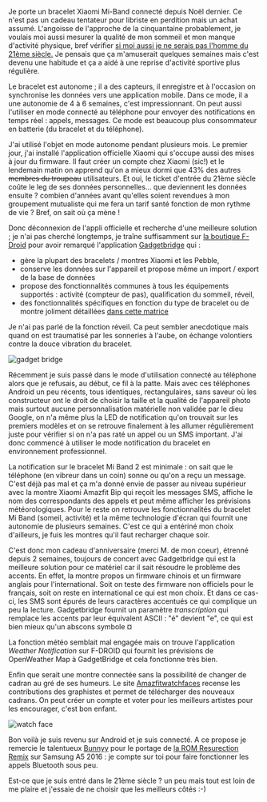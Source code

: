 <!-- title: Gadget Bridge et autres connectés -->
<!-- category: Matériel -->
<!-- tag: planet -->

Je porte un bracelet Xiaomi Mi-Band connecté depuis Noël dernier. Ce n'est pas un cadeau tentateur pour libriste en perdition mais un achat assumé.<!-- more --> L'angoisse de l'approche de la cinquantaine probablement, je voulais moi aussi mesurer la qualité de mon sommeil et mon manque d'activité physique, bref vérifier [si moi aussi je ne serais pas l'homme du 21ème siècle.](https://www.youtube.com/watch?v=AEv9VLQegvY&list=PLTwkIOfLU8_reQI_2mapPF4zv2Co6lSTg&index=8) Je pensais que ça m'amuserait quelques semaines mais c'est devenu une habitude et ça a aidé à une reprise d'activité sportive plus régulière. 

Le bracelet est autonome ; il a des capteurs, il enregistre et à l'occasion on synchronise les données vers une application mobile. Dans ce mode, il a une autonomie de 4 à 6 semaines, c'est impressionnant. On peut aussi l'utiliser en mode connecté au téléphone pour envoyer des notifications en temps réel : appels, messages. Ce mode est beaucoup plus consommateur en batterie (du bracelet et du téléphone). 

J'ai utilisé l'objet en mode autonome pendant plusieurs mois. Le premier jour, j'ai installé l'application officielle Xiaomi qui s'occupe aussi des mises à jour du firmware. Il faut créer un compte chez Xiaomi (sic!) 
et le lendemain matin on apprend qu'on a mieux dormi que 43% des autres ~~membres du troupeau~~ utilisateurs. Et oui, le ticket d'entrée du 21ème siècle coûte le leg de ses données personnelles... que deviennent les données ensuite ? combien d'années avant qu'elles soient revendues à mon groupement mutualiste qui me fera un tarif santé fonction de mon rythme de vie ? Bref, on sait où ça mène ! 

Donc déconnexion de l'appli officielle et recherche d'une meilleure solution ; je n'ai pas cherché longtemps, je traîne suffisamment sur [la boutique F-Droid](https://f-droid.org) pour avoir remarqué l'application [Gadgetbridge](https://github.com/Freeyourgadget/Gadgetbridge) qui :

- gère la plupart des bracelets / montres Xiaomi et les Pebble,
- conserve les données sur l'appareil et propose même un import / export de la base de données
- propose des fonctionnalités communes à tous les équipements supportés : activité (compteur de pas),  qualification du sommeil, réveil, 
- des fonctionnalités spécifiques en fonction du type de bracelet ou de montre joliment détaillées [dans cette matrice](https://github.com/Freeyourgadget/Gadgetbridge/blob/master/FEATURES.md)   

Je n'ai pas parlé de la fonction réveil. Ca peut sembler anecdotique mais quand on est traumatisé par les sonneries à l'aube, on échange volontiers contre la douce vibration du bracelet. 

![gadget bridge](/images/2018/gadgetbridge.png)

Récemment je suis passé dans le mode d'utilisation connecté au téléphone alors que je refusais, au début, ce fil à la patte. Mais avec ces téléphones Android un peu récents, tous identiques, rectangulaires, sans saveur où les constructeur ont le droit de choisir la taille et la qualité de l'appareil photo mais surtout aucune  personnalisation matérielle non validée par le dieu Google, on n'a même plus la LED de notification qu'on trouvait sur les premiers modèles et on se retrouve finalement à les allumer régulièrement juste pour vérifier si on n'a pas raté un appel ou un SMS important. J'ai donc commencé à utiliser le mode notification du bracelet en environnement professionnel. 

La notification sur le bracelet Mi Band 2 est minimale : on sait que le téléphone (en vibreur dans un coin) sonne ou qu'on a reçu un message. C'est déjà pas mal et ça m'a donné envie de passer au niveau supérieur avec la montre Xiaomi Amazfit Bip qui reçoit les messages SMS, affiche le nom des correspondants des appels et peut même afficher les prévisions météorologiques. Pour le reste on retrouve les fonctionnalités du bracelet Mi Band (someil, activité) et la même technologie d'écran qui fournit une autonomie de plusieurs semaines. C'est ce qui a entériné mon choix d'ailleurs, je fuis les montres qu'il faut recharger chaque soir.

C'est donc mon cadeau d'anniversaire (merci M. de mon coeur), étrenné depuis 2 semaines, toujours de concert avec Gadgetbridge qui est la meilleure solution pour ce matériel car il sait résoudre le problème des accents. En effet, la montre propos un firmware chinois et un firmware anglais pour l'international. Soit on teste des firmware non officiels pour le français, soit on reste en international ce qui est mon choix. Et dans ce cas-ci, les SMS sont épurés de leurs caractères accentués ce qui complique un peu la lecture. Gadgetbridge fournit un paramètre *transcription* qui remplace les accents par leur équivalent ASCII : "é" devient "e", ce qui est bien mieux qu'un abscons symbole ¤ 

La fonction météo semblait mal engagée mais on trouve l'application *Weather Notification* sur F-DROID qui fournit les prévisions de OpenWeather Map à GadgetBridge et cela fonctionne très bien. 

Enfin que serait une montre connectée sans la possibilité de changer de cadran au gré de ses humeurs. Le site [Amazfitwatchfaces](https://amazfitwatchfaces.com/bip/) recense les contributions des graphistes et permet de télécharger des nouveaux cadrans. On peut créer un compte et voter pour les meilleurs artistes pour les encourager, c'est  bon enfant. 

![watch face](/images/2018/amazfitwatchfaces.png)

Bon voilà je suis revenu sur Android et je suis connecté. A ce propose je remercie le talentueux [Bunnyy](https://forum.xda-developers.com/member.php?u=8946392) pour le portage de [la ROM Resurection Remix](https://forum.xda-developers.com/samsung-a-series/development/rom-resurrection-remix-rr-v6-unofficial-t3765542) sur Samsung A5 2016 : je compte sur toi pour faire fonctionner les appels Bluetooth sous peu. 

Est-ce que je suis entré dans le 21ème siècle ? un peu mais tout est loin de me plaire et j'essaie de ne choisir que les meilleurs côtés :-) 